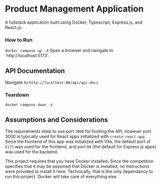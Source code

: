 # Product Management Application
A fullstack application built using Docker, Typescript, Express.js, and React.js.


### How to Run

`docker compose up -d`
Open a browser and navigate to `http://localhost:5173'.

## API Documentation
Navigate to `http://localhost:80/api/api-docs`

### Teardown

`docker compose down -v`

## Assumptions and Considerations
The requirements state to use port `3000` for hosting the API, however port 3000 is typically used for React apps initialized with `create-react-app`. Since the frontend of this app was initialized with Vite, the default port of `5173` was used for the frontend, and port `80` (the default for Express.js apps) was used for the backend.

This project requires that you have Docker installed. Since the competition specifies that it may be assumed that Docker is installed, no instructions were provided to install it here. Technically, that is the only dependancy to run this project. Docker will take care of everything else.